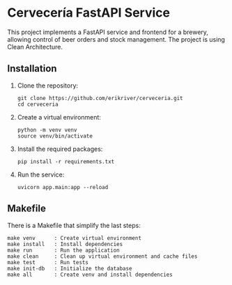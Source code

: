# Cervecería FastAPI Service

This project implements a FastAPI service and frontend for a brewery, allowing control of beer orders and stock management. The project is using Clean Architecture.

## Installation

1. Clone the repository:
   ```
   git clone https://github.com/erikriver/cerveceria.git
   cd cerveceria
   ```

2. Create a virtual environment:
   ```
   python -m venv venv
   source venv/bin/activate
   ```

3. Install the required packages:
   ```
   pip install -r requirements.txt
   ```

4. Run the service:
   ```
   uvicorn app.main:app --reload
   ```

## Makefile

There is a Makefile that simplify the last steps:

```
make venv      : Create virtual environment
make install   : Install dependencies
make run       : Run the application
make clean     : Clean up virtual environment and cache files
make test      : Run tests
make init-db   : Initialize the database
make all       : Create venv and install dependencies
```